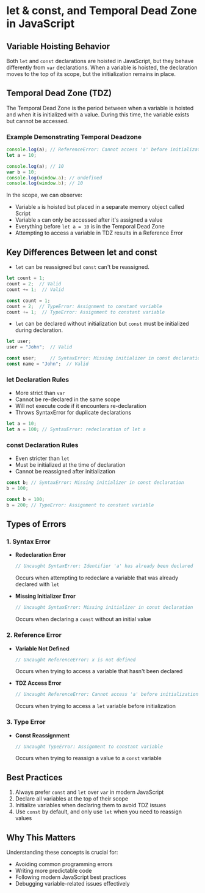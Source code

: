 # let & const, and Temporal Dead Zone in JavaScript

## Variable Hoisting Behavior

Both `let` and `const` declarations are hoisted in JavaScript, but they behave differently from `var` declarations. When a variable is hoisted, the declaration moves to the top of its scope, but the initialization remains in place.

## Temporal Dead Zone (TDZ)

The Temporal Dead Zone is the period between when a variable is hoisted and when it is initialized with a value. During this time, the variable exists but cannot be accessed.

### Example Demonstrating Temporal Deadzone

```javascript
console.log(a); // ReferenceError: Cannot access 'a' before initialization
let a = 10;

console.log(a); // 10
var b = 10;
console.log(window.a); // undefined
console.log(window.b); // 10
```

In the scope, we can observe:
- Variable `a` is hoisted but placed in a separate memory object called Script
- Variable `a` can only be accessed after it's assigned a value
- Everything before `let a = 10` is in the Temporal Dead Zone
- Attempting to access a variable in TDZ results in a Reference Error

## Key Differences Between let and const
- `let` can be reassigned but `const` can't be reassigned.
```javascript
let count = 1;
count = 2;  // Valid
count += 1;  // Valid

const count = 1;
count = 2;  // TypeError: Assignment to constant variable
count += 1;  // TypeError: Assignment to constant variable
```

- `let` can be declared without initialization but `const` must be initialized during declaration.
```javascript
let user;
user = "John";  // Valid

const user;     // SyntaxError: Missing initializer in const declaration
const name = "John";  // Valid
```

### let Declaration Rules
- More strict than `var`
- Cannot be re-declared in the same scope
- Will not execute code if it encounters re-declaration
- Throws SyntaxError for duplicate declarations

```javascript
let a = 10;
let a = 100; // SyntaxError: redeclaration of let a
```

### const Declaration Rules
- Even stricter than `let`
- Must be initialized at the time of declaration
- Cannot be reassigned after initialization

```javascript
const b; // SyntaxError: Missing initializer in const declaration
b = 100;

const b = 100;
b = 200; // TypeError: Assignment to constant variable
```

## Types of Errors

### 1. Syntax Error
- **Redeclaration Error**
  ```javascript
  // Uncaught SyntaxError: Identifier 'a' has already been declared
  ```
  Occurs when attempting to redeclare a variable that was already declared with `let`

- **Missing Initializer Error**
  ```javascript
  // Uncaught SyntaxError: Missing initializer in const declaration
  ```
  Occurs when declaring a `const` without an initial value

### 2. Reference Error
- **Variable Not Defined**
  ```javascript
  // Uncaught ReferenceError: x is not defined
  ```
  Occurs when trying to access a variable that hasn't been declared

- **TDZ Access Error**
  ```javascript
  // Uncaught ReferenceError: Cannot access 'a' before initialization
  ```
  Occurs when trying to access a `let` variable before initialization

### 3. Type Error
- **Const Reassignment**
  ```javascript
  // Uncaught TypeError: Assignment to constant variable
  ```
  Occurs when trying to reassign a value to a `const` variable

## Best Practices

1. Always prefer `const` and `let` over `var` in modern JavaScript
2. Declare all variables at the top of their scope
3. Initialize variables when declaring them to avoid TDZ issues
4. Use `const` by default, and only use `let` when you need to reassign values

## Why This Matters

Understanding these concepts is crucial for:
- Avoiding common programming errors
- Writing more predictable code
- Following modern JavaScript best practices
- Debugging variable-related issues effectively
